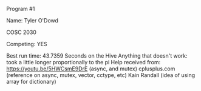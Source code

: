 Program #1

Name: Tyler O'Dowd

COSC 2030

Competing: YES

Best run time:
43.7359 Seconds on the Hive
Anything that doesn't work:
took a little longer proportionally to the pi
Help received from:
https://youtu.be/5HWCsmE9DrE (async, and mutex)
cplusplus.com (reference on async, mutex, vector, cctype, etc)
Kain Randall (idea of using array for dictionary)
